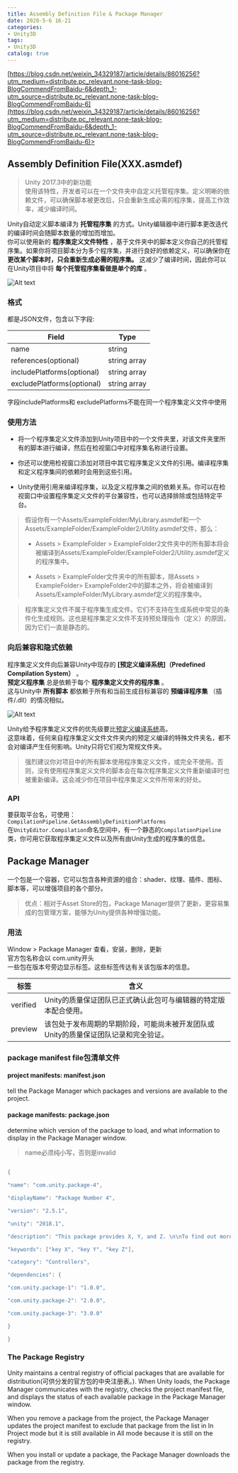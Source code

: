 ```yaml
---
title: Assembly Definition File & Package Manager
date: 2020-5-6 16-21
categories:
- Unity3D
tags:
- Unity3D
catalog: true
---
```


[https://blog.csdn.net/weixin_34329187/article/details/86016256?utm_medium=distribute.pc_relevant.none-task-blog-BlogCommendFromBaidu-6&depth_1-utm_source=distribute.pc_relevant.none-task-blog-BlogCommendFromBaidu-6](https://blog.csdn.net/weixin_34329187/article/details/86016256?utm_medium=distribute.pc_relevant.none-task-blog-BlogCommendFromBaidu-6&depth_1-utm_source=distribute.pc_relevant.none-task-blog-BlogCommendFromBaidu-6)>

## Assembly Definition File(XXX.asmdef)

> Unity 2017.3中的新功能   
>  使用该特性，开发者可以在一个文件夹中自定义托管程序集。定义明晰的依赖文件，可以确保脚本被更改后，只会重新生成必需的程序集，提高工作效率，减少编译时间。

Unity自动定义脚本编译为 **托管程序集** 的方式。Unity编辑器中进行脚本更改迭代的编译时间会随脚本数量的增加而增加。   
你可以使用新的 **程序集定义文件特性** ，基于文件夹中的脚本定义你自己的托管程序集。如果你将项目脚本分为多个程序集，并进行良好的依赖定义，可以确保你在 **更改某个脚本时，只会重新生成必需的程序集。** 这减少了编译时间，因此你可以在Unity项目中将 **每个托管程序集看做是单个的库** 。

![Alt text](assets/Assembly%20Definition%20File%20&%20Package%20Manager/0ba13fb88d2746f6bd2ed681d1324d8c.png)

### 格式

都是JSON文件，包含以下字段:

Field | Type  
---|---  
name | string  
references(optional) | string array  
includePlatforms(optional) | string array  
excludePlatforms(optional) | string array  
  
字段includePlatforms和 excludePlatforms不能在同一个程序集定义文件中使用

### 使用方法

  * 将一个程序集定义文件添加到Unity项目中的一个文件夹里，对该文件夹里所有的脚本进行编译，然后在检视窗口中对程序集名称进行设置。

  * 你还可以使用检视窗口添加对项目中其它程序集定义文件的引用。编译程序集和定义程序集间的依赖时会用到这些引用。

  * Unity使用引用来编译程序集，以及定义程序集之间的依赖关系。你可以在检视窗口中设置程序集定义文件的平台兼容性，也可以选择排除或包括特定平台。

> 假设你有一个Assets/ExampleFolder/MyLibrary.asmdef和一个Assets/ExampleFolder/ExampleFolder2/Utility.asmdef文件，那么：
> 
>   * Assets > ExampleFolder > ExampleFolder2文件夹中的所有脚本将会被编译到Assets/ExampleFolder/ExampleFolder2/Utility.asmdef定义的程序集中。
> 
>   * Assets > ExampleFolder文件夹中的所有脚本，除Assets > ExampleFolder> ExampleFolder2中的脚本之外，将会被编译到Assets/ExampleFolder/MyLibrary.asmdef定义的程序集中。
> 
> 

> 
> 程序集定义文件不属于程序集生成文件。它们不支持在生成系统中常见的条件化生成规则。这也是程序集定义文件不支持预处理指令（定义）的原因，因为它们一直是静态的。

### 向后兼容和隐式依赖

程序集定义文件向后兼容Unity中现存的 **[预定义编译系统]（Predefined Compilation System）** 。   
**预定义程序集** 总是依赖于每个 **程序集定义文件的程序集** 。   
这与Unity中 **所有脚本** 都依赖于所有和当前生成目标兼容的 **预编译程序集** （插件/.dll）的情况相似。

![Alt text](assets/Assembly%20Definition%20File%20&%20Package%20Manager/48350069f86f4fa59e4fdd25dbc6e399.png)
   
Unity给予程序集定义文件的优先级要比[预定义编译系统](http://CompileOrderFolders)高。   
这意味着，任何来自程序集定义文件文件夹内的预定义编译的特殊文件夹名，都不会对编译产生任何影响。Unity只将它们视为常规文件夹。

> 强烈建议你对项目中的所有脚本使用程序集定义文件，或完全不使用。否则，没有使用程序集定义文件的脚本会在每次程序集定义文件重新编译时也被重新编译。这会减少你在项目中程序集定义文件所带来的好处。

### API

要获取平台名，可使用：   
`CompilationPipeline.GetAssemblyDefinitionPlatforms`   
在`UnityEditor.Compilation`命名空间中，有一个静态的`CompilationPipeline`类，你可用它获取程序集定义文件以及所有由Unity生成的程序集的信息。

## Package Manager

一个包是一个容器，它可以包含各种资源的组合：shader、纹理、插件、图标、脚本等，可以增强项目的各个部分。

> 优点：相对于Asset Store的包，Package Manager提供了更新，更容易集成的包管理方案，能够为Unity提供各种增强功能。

### 用法

Window > Package Manager 查看，安装，删除，更新   
官方包名称会以 com.unity开头   
一些包在版本号旁边显示标签。这些标签传达有关该包版本的信息。

标签 | 含义  
---|---  
verified | Unity的质量保证团队已正式确认此包可与编辑器的特定版本配合使用。  
preview | 该包处于发布周期的早期阶段，可能尚未被开发团队或Unity的质量保证团队记录和完全验证。  
  
### package manifest file包清单文件

#### project manifests: manifest.json

tell the Package Manager which packages and versions are available to the project.

#### package manifests: package.json

determine which version of the package to load, and what information to display in the Package Manager window.

> name必须纯小写，否则是invalid

```csharp 

{ 

"name": "com.unity.package-4", 

"displayName": "Package Number 4", 

"version": "2.5.1", 

"unity": "2018.1", 

"description": "This package provides X, Y, and Z. \n\nTo find out more, click the \"View Documentation\" link.", 

"keywords": ["key X", "key Y", "key Z"], 

"category": "Controllers", 

"dependencies": { 

"com.unity.package-1": "1.0.0", 

"com.unity.package-2": "2.0.0", 

"com.unity.package-3": "3.0.0"

} 

} 

``` 

### The Package Registry

Unity maintains a central registry of official packages that are available for distribution(可供分发的官方包的中央注册表。). When Unity loads, the Package Manager communicates with the registry, checks the project manifest file, and displays the status of each available package in the Package Manager window.

When you remove a package from the project, the Package Manager updates the project manifest to exclude that package from the list in In Project mode but it is still available in All mode because it is still on the registry.

When you install or update a package, the Package Manager downloads the package from the registry.

